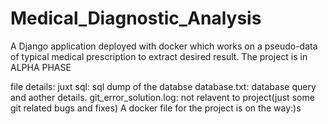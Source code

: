 # Medical_Diagnostic_Analysis
A Django application deployed with docker which works on a pseudo-data of typical medical prescription to extract desired result. The project is in ALPHA PHASE

file details:
juxt sql: sql dump of the databse
database.txt: database query and aother details.
git_error_solution.log: not relavent to project(just some git related bugs and fixes)
A docker file for the project is on the way:)s
